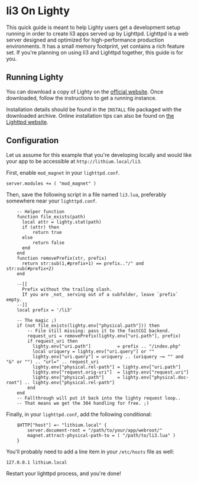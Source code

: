 # li3 On Lighty

This quick guide is meant to help Lighty users get a development setup running in order to create li3 apps served up by Lighttpd. Lighttpd is a web server designed and optimized for high-performance production environments. It has a small memory footprint, yet contains a rich feature set. If you're planning on using li3 and Lighttpd together, this guide is for you.

## Running Lighty

You can download a copy of Lighty on the [official website](http://www.lighttpd.net/download/). Once downloaded, follow the instructions to get a running instance.

Installation details should be found in the `INSTALL` file packaged with the downloaded archive. Online installation tips can also be found on [the Lighttpd website](http://redmine.lighttpd.net/projects/lighttpd/wiki/InstallFromSource).

## Configuration

Let us assume for this example that you're developing locally and would like your app to be accessible at `http://lithium.local/li3`.

First, enable `mod_magnet` in your `lighttpd.conf`.

```lighty
server.modules += ( "mod_magnet" )
```

Then, save the following script in a file named `li3.lua`, preferably somewhere near your `lighttpd.conf`.

```lighty
	-- Helper function
	function file_exists(path)
	  local attr = lighty.stat(path)
	  if (attr) then
	      return true
	  else
	      return false
	  end
	end
	function removePrefix(str, prefix)
	  return str:sub(1,#prefix+1) == prefix.."/" and str:sub(#prefix+2)
	end

	--[[
	  Prefix without the trailing slash.
	  If you are _not_ serving out of a subfolder, leave `prefix` empty.
	--]]
	local prefix = '/li3'

	-- The magic ;)
	if (not file_exists(lighty.env["physical.path"])) then
	    -- File still missing: pass it to the fastCGI backend.
	    request_uri = removePrefix(lighty.env["uri.path"], prefix)
	    if request_uri then
	      lighty.env["uri.path"]          = prefix .. "/index.php"
	      local uriquery = lighty.env["uri.query"] or ""
	      lighty.env["uri.query"] = uriquery .. (uriquery ~= "" and "&" or "") .. "url=" .. request_uri
	      lighty.env["physical.rel-path"] = lighty.env["uri.path"]
	      lighty.env["request.orig-uri"]  = lighty.env["request.uri"]
	      lighty.env["physical.path"]     = lighty.env["physical.doc-root"] .. lighty.env["physical.rel-path"]
	    end
	end
	-- Fallthrough will put it back into the lighty request loop..
	-- That means we get the 304 handling for free. ;)
```

Finally, in your `lighttpd.conf`, add the following conditional:

```lighty
	$HTTP["host"] =~ "lithium.local" {
		server.document-root = "/path/to/your/app/webroot/"
		magnet.attract-physical-path-to = ( "/path/to/li3.lua" )
	}
```

You'll probably need to add a line item in your `/etc/hosts` file as well:

```text
127.0.0.1 lithium.local
```

Restart your lighttpd process, and you're done!
